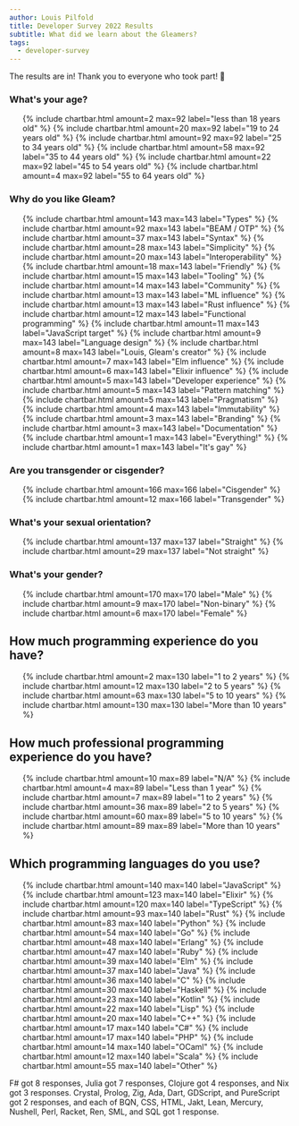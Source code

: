 ```yaml
---
author: Louis Pilfold
title: Developer Survey 2022 Results
subtitle: What did we learn about the Gleamers?
tags:
  - developer-survey
---
```


The results are in! Thank you to everyone who took part! 💖

### What's your age?

<ol class="bar-chart">
  {% include chartbar.html amount=2 max=92 label="less than 18 years old" %}
  {% include chartbar.html amount=20 max=92 label="19 to 24 years old" %}
  {% include chartbar.html amount=92 max=92 label="25 to 34 years old" %}
  {% include chartbar.html amount=58 max=92 label="35 to 44 years old" %}
  {% include chartbar.html amount=22 max=92 label="45 to 54 years old" %}
  {% include chartbar.html amount=4 max=92 label="55 to 64 years old" %}
</ol>

### Why do you like Gleam?

<ol class="bar-chart">
  {% include chartbar.html amount=143 max=143 label="Types" %}
  {% include chartbar.html amount=92 max=143 label="BEAM / OTP" %}
  {% include chartbar.html amount=37 max=143 label="Syntax" %}
  {% include chartbar.html amount=28 max=143 label="Simplicity" %}
  {% include chartbar.html amount=20 max=143 label="Interoperability" %}
  {% include chartbar.html amount=18 max=143 label="Friendly" %}
  {% include chartbar.html amount=15 max=143 label="Tooling" %}
  {% include chartbar.html amount=14 max=143 label="Community" %}
  {% include chartbar.html amount=13 max=143 label="ML influence" %}
  {% include chartbar.html amount=13 max=143 label="Rust influence" %}
  {% include chartbar.html amount=12 max=143 label="Functional programming" %}
  {% include chartbar.html amount=11 max=143 label="JavaScript target" %}
  {% include chartbar.html amount=9 max=143 label="Language design" %}
  {% include chartbar.html amount=8 max=143 label="Louis, Gleam's creator" %}
  {% include chartbar.html amount=7 max=143 label="Elm influence" %}
  {% include chartbar.html amount=6 max=143 label="Elixir influence" %}
  {% include chartbar.html amount=5 max=143 label="Developer experience" %}
  {% include chartbar.html amount=5 max=143 label="Pattern matching" %}
  {% include chartbar.html amount=5 max=143 label="Pragmatism" %}
  {% include chartbar.html amount=4 max=143 label="Immutability" %}
  {% include chartbar.html amount=3 max=143 label="Branding" %}
  {% include chartbar.html amount=3 max=143 label="Documentation" %}
  {% include chartbar.html amount=1 max=143 label="Everything!" %}
  {% include chartbar.html amount=1 max=143 label="It's gay" %}
</ol>


### Are you transgender or cisgender?

<ol class="bar-chart">
  {% include chartbar.html amount=166 max=166 label="Cisgender" %}
  {% include chartbar.html amount=12 max=166 label="Transgender" %}
</ol>

### What's your sexual orientation?

<ol class="bar-chart">
  {% include chartbar.html amount=137 max=137 label="Straight" %}
  {% include chartbar.html amount=29 max=137 label="Not straight" %}
</ol>

### What's your gender?

<ol class="bar-chart">
  {% include chartbar.html amount=170 max=170 label="Male" %}
  {% include chartbar.html amount=9 max=170 label="Non-binary" %}
  {% include chartbar.html amount=6 max=170 label="Female" %}
</ol>

## How much programming experience do you have?

<ol class="bar-chart">
  {% include chartbar.html amount=2 max=130 label="1 to 2 years" %}
  {% include chartbar.html amount=12 max=130 label="2 to 5 years" %}
  {% include chartbar.html amount=63 max=130 label="5 to 10 years" %}
  {% include chartbar.html amount=130 max=130 label="More than 10 years" %}
</ol>

## How much professional programming experience do you have?

<ol class="bar-chart">
  {% include chartbar.html amount=10 max=89 label="N/A" %}
  {% include chartbar.html amount=4 max=89 label="Less than 1 year" %}
  {% include chartbar.html amount=7 max=89 label="1 to 2 years" %}
  {% include chartbar.html amount=36 max=89 label="2 to 5 years" %}
  {% include chartbar.html amount=60 max=89 label="5 to 10 years" %}
  {% include chartbar.html amount=89 max=89 label="More than 10 years" %}
</ol>

## Which programming languages do you use?

<ol class="bar-chart">
  {% include chartbar.html amount=140 max=140 label="JavaScript" %}
  {% include chartbar.html amount=123 max=140 label="Elixir" %}
  {% include chartbar.html amount=120 max=140 label="TypeScript" %}
  {% include chartbar.html amount=93 max=140 label="Rust" %}
  {% include chartbar.html amount=83 max=140 label="Python" %}
  {% include chartbar.html amount=54 max=140 label="Go" %}
  {% include chartbar.html amount=48 max=140 label="Erlang" %}
  {% include chartbar.html amount=47 max=140 label="Ruby" %}
  {% include chartbar.html amount=39 max=140 label="Elm" %}
  {% include chartbar.html amount=37 max=140 label="Java" %}
  {% include chartbar.html amount=36 max=140 label="C" %}
  {% include chartbar.html amount=30 max=140 label="Haskell" %}
  {% include chartbar.html amount=23 max=140 label="Kotlin" %}
  {% include chartbar.html amount=22 max=140 label="Lisp" %}
  {% include chartbar.html amount=20 max=140 label="C++" %}
  {% include chartbar.html amount=17 max=140 label="C#" %}
  {% include chartbar.html amount=17 max=140 label="PHP" %}
  {% include chartbar.html amount=14 max=140 label="OCaml" %}
  {% include chartbar.html amount=12 max=140 label="Scala" %}
  {% include chartbar.html amount=55 max=140 label="Other" %}
</ol>

F# got 8 responses, Julia got 7 responses, Clojure got 4 responses, and Nix got
3 responses.  Crystal, Prolog, Zig, Ada, Dart, GDScript, and PureScript got 2
responses, and each of BQN, CSS, HTML, Jakt, Lean, Mercury, Nushell, Perl,
Racket, Ren, SML, and SQL got 1 response.
